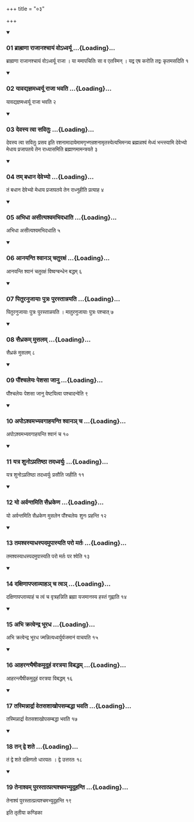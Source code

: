 +++
title = "०३"

+++

<div class="js_include" includetitle="true" newlevelforh1="3" unfilled="" url="/vedAH_yajuH/taittirIyam/sUtram/ApastambaH/shrautam/vishvAsa-prastutiH/20/03/01_brAhmaNA_rAjAnashchAyaM_vo-dhvaryU.md">
<details open><summary><h3>01 ब्राह्मणा राजानश्चायं वोऽध्वर्यू ...{Loading}...</h3></summary>

ब्राह्मणा राजानश्चायं वोऽध्वर्यू राजा । या ममापचितिः सा व एतस्मिन् । यद्व एष करोति तद्वः कृतमसदिति १
</details>
</div>


<div class="js_include" includetitle="true" newlevelforh1="3" unfilled="" url="/vedAH_yajuH/taittirIyam/sUtram/ApastambaH/shrautam/vishvAsa-prastutiH/20/03/02_yAvadyajnamadhvaryU_rAjA_bhavati.md">
<details open><summary><h3>02 यावद्यज्ञमध्वर्यू राजा भवति ...{Loading}...</h3></summary>

यावद्यज्ञमध्वर्यू राजा भवति २
</details>
</div>


<div class="js_include" includetitle="true" newlevelforh1="3" unfilled="" url="/vedAH_yajuH/taittirIyam/sUtram/ApastambaH/shrautam/vishvAsa-prastutiH/20/03/03_devasya_tvA_savituH.md">
<details open><summary><h3>03 देवस्य त्वा सवितुः ...{Loading}...</h3></summary>

देवस्य त्वा सवितुः प्रसव इति रशनामादायेमामगृभ्णन्रशनामृतस्येत्यभिमन्त्र्य ब्रह्मन्नश्वं मेध्यं भन्त्स्यामि देवेभ्यो मेधाय प्रजापतये तेन राध्यासमिति ब्रह्माणमामन्त्रयते ३
</details>
</div>


<div class="js_include" includetitle="true" newlevelforh1="3" unfilled="" url="/vedAH_yajuH/taittirIyam/sUtram/ApastambaH/shrautam/vishvAsa-prastutiH/20/03/04_tam_badhAna_devebhyo.md">
<details open><summary><h3>04 तम् बधान देवेभ्यो ...{Loading}...</h3></summary>

तं बधान देवेभ्यो मेधाय प्रजापतये तेन राध्नुहीति प्रत्याह ४
</details>
</div>


<div class="js_include" includetitle="true" newlevelforh1="3" unfilled="" url="/vedAH_yajuH/taittirIyam/sUtram/ApastambaH/shrautam/vishvAsa-prastutiH/20/03/05_abhidhA_asItyashvamabhidadhAti.md">
<details open><summary><h3>05 अभिधा असीत्यश्वमभिदधाति ...{Loading}...</h3></summary>

अभिधा असीत्यश्वमभिदधाति ५
</details>
</div>


<div class="js_include" includetitle="true" newlevelforh1="3" unfilled="" url="/vedAH_yajuH/taittirIyam/sUtram/ApastambaH/shrautam/vishvAsa-prastutiH/20/03/06_Anayanti_shvAna~n_chaturaxaM.md">
<details open><summary><h3>06 आनयन्ति श्वानञ् चतुरक्षं ...{Loading}...</h3></summary>

आनयन्ति श्वानं चतुरक्षं विष्वग्बन्धेन बद्धम् ६
</details>
</div>


<div class="js_include" includetitle="true" newlevelforh1="3" unfilled="" url="/vedAH_yajuH/taittirIyam/sUtram/ApastambaH/shrautam/vishvAsa-prastutiH/20/03/07_pituranujAyAH_putraH_purastAnnayati.md">
<details open><summary><h3>07 पितुरनुजायाः पुत्रः पुरस्तान्नयति ...{Loading}...</h3></summary>

पितुरनुजायाः पुत्रः पुरस्तान्नयति । मातुरनुजायाः पुत्रः पश्चात् ७
</details>
</div>


<div class="js_include" includetitle="true" newlevelforh1="3" unfilled="" url="/vedAH_yajuH/taittirIyam/sUtram/ApastambaH/shrautam/vishvAsa-prastutiH/20/03/08_saidhrakam_musalam.md">
<details open><summary><h3>08 सैध्रकम् मुसलम् ...{Loading}...</h3></summary>

सैध्रकं मुसलम् ८
</details>
</div>


<div class="js_include" includetitle="true" newlevelforh1="3" unfilled="" url="/vedAH_yajuH/taittirIyam/sUtram/ApastambaH/shrautam/vishvAsa-prastutiH/20/03/09_pauMshchaleyaH_peshasA_jAnu.md">
<details open><summary><h3>09 पौंश्चलेयः पेशसा जानु ...{Loading}...</h3></summary>

पौंश्चलेयः पेशसा जानु वेष्टयित्वा पश्चादन्वेति ९
</details>
</div>


<div class="js_include" includetitle="true" newlevelforh1="3" unfilled="" url="/vedAH_yajuH/taittirIyam/sUtram/ApastambaH/shrautam/vishvAsa-prastutiH/20/03/10_apo-shvamabhyavagAhayanti_shvAna~n_cha.md">
<details open><summary><h3>10 अपोऽश्वमभ्यवगाहयन्ति श्वानञ् च ...{Loading}...</h3></summary>

अपोऽश्वमभ्यवगाहयन्ति श्वानं च १०
</details>
</div>


<div class="js_include" includetitle="true" newlevelforh1="3" unfilled="" url="/vedAH_yajuH/taittirIyam/sUtram/ApastambaH/shrautam/vishvAsa-prastutiH/20/03/11_yatra_shuno-pratiShThA_tadadhvaryuH.md">
<details open><summary><h3>11 यत्र शुनोऽप्रतिष्ठा तदध्वर्युः ...{Loading}...</h3></summary>

यत्र शुनोऽप्रतिष्ठा तदध्वर्युः प्रसौति जहीति ११
</details>
</div>


<div class="js_include" includetitle="true" newlevelforh1="3" unfilled="" url="/vedAH_yajuH/taittirIyam/sUtram/ApastambaH/shrautam/vishvAsa-prastutiH/20/03/12_yo_arvantamiti_saidhrakeNa.md">
<details open><summary><h3>12 यो अर्वन्तमिति सैध्रकेण ...{Loading}...</h3></summary>

यो अर्वन्तमिति सैध्रकेण मुसलेन पौंश्चलेयः शुनः प्रहन्ति १२
</details>
</div>


<div class="js_include" includetitle="true" newlevelforh1="3" unfilled="" url="/vedAH_yajuH/taittirIyam/sUtram/ApastambaH/shrautam/vishvAsa-prastutiH/20/03/13_tamashvasyAdhaspadamupAsyati_paro_martaH.md">
<details open><summary><h3>13 तमश्वस्याधस्पदमुपास्यति परो मर्तः ...{Loading}...</h3></summary>

तमश्वस्याधस्पदमुपास्यति परो मर्तः पर श्वेति १३
</details>
</div>


<div class="js_include" includetitle="true" newlevelforh1="3" unfilled="" url="/vedAH_yajuH/taittirIyam/sUtram/ApastambaH/shrautam/vishvAsa-prastutiH/20/03/14_daxiNApaplAvyAha~n_cha_tva~n.md">
<details open><summary><h3>14 दक्षिणापप्लाव्याहञ् च त्वञ् ...{Loading}...</h3></summary>

दक्षिणापप्लाव्याहं च त्वं च वृत्रहन्निति ब्रह्मा यजमानस्य हस्तं गृह्णाति १४
</details>
</div>


<div class="js_include" includetitle="true" newlevelforh1="3" unfilled="" url="/vedAH_yajuH/taittirIyam/sUtram/ApastambaH/shrautam/vishvAsa-prastutiH/20/03/15_abhi_kratvendra_bhUradha.md">
<details open><summary><h3>15 अभि क्रत्वेन्द्र भूरध ...{Loading}...</h3></summary>

अभि क्रत्वेन्द्र भूरध ज्मन्नित्यध्वर्युर्यजमानं वाचयति १५
</details>
</div>


<div class="js_include" includetitle="true" newlevelforh1="3" unfilled="" url="/vedAH_yajuH/taittirIyam/sUtram/ApastambaH/shrautam/vishvAsa-prastutiH/20/03/16_AharantyaiShIkamudUhaM_varatrayA_vibaddham.md">
<details open><summary><h3>16 आहरन्त्यैषीकमुदूहं वरत्रया विबद्धम् ...{Loading}...</h3></summary>

आहरन्त्यैषीकमुदूहं वरत्रया विबद्धम् १६
</details>
</div>


<div class="js_include" includetitle="true" newlevelforh1="3" unfilled="" url="/vedAH_yajuH/taittirIyam/sUtram/ApastambaH/shrautam/vishvAsa-prastutiH/20/03/17_tasminnArdrA_vetasashAkhopasambaddhA_bhavati.md">
<details open><summary><h3>17 तस्मिन्नार्द्रा वेतसशाखोपसम्बद्धा भवति ...{Loading}...</h3></summary>

तस्मिन्नार्द्रा वेतसशाखोपसम्बद्धा भवति १७
</details>
</div>


<div class="js_include" includetitle="true" newlevelforh1="3" unfilled="" url="/vedAH_yajuH/taittirIyam/sUtram/ApastambaH/shrautam/vishvAsa-prastutiH/20/03/18_tan_dve_shate.md">
<details open><summary><h3>18 तन् द्वे शते ...{Loading}...</h3></summary>

तं द्वे शते दक्षिणतो धारयतः । द्वे उत्तरतः १८
</details>
</div>


<div class="js_include" includetitle="true" newlevelforh1="3" unfilled="" url="/vedAH_yajuH/taittirIyam/sUtram/ApastambaH/shrautam/vishvAsa-prastutiH/20/03/19_tenAshvam_purastAtpratyashchamabhyudUhanti.md">
<details open><summary><h3>19 तेनाश्वम् पुरस्तात्प्रत्यश्चमभ्युदूहन्ति ...{Loading}...</h3></summary>

तेनाश्वं पुरस्तात्प्रत्यश्चमभ्युदूहन्ति १९
</details>
</div>



  
इति तृतीया कण्डिका 
